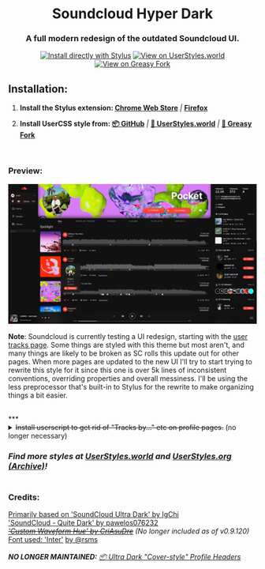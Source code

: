 <div align="center">
<h1>Soundcloud Hyper Dark</h1>
<h3>A full modern redesign of the outdated Soundcloud UI.</h3>

[![Install directly with Stylus](https://img.shields.io/badge/Install%20directly%20with-Stylus-00adad.svg)](https://cdn.jsdelivr.net/gh/junkiedm/scultradark/SC-HyperDark.user.css) [![View on UserStyles.world](https://img.shields.io/badge/View%20on-UserStyles.world-%23008d8a)](https://userstyles.world/style/70) [![View on Greasy Fork](https://img.shields.io/badge/View%20on-Greasy%20Fork-%23990000)]([https://userstyles.world/style/70](https://greasyfork.org/en/scripts/466541-soundcloud-hyper-dark)) 
</div>
<h2>Installation:</h2>
<ol>
  <li><b>Install the Stylus extension: <a href="https://chrome.google.com/webstore/detail/stylus/clngdbkpkpeebahjckkjfobafhncgmne">Chrome Web Store</a></b> <i>|</i> <b><a href="https://addons.mozilla.org/en-US/firefox/addon/styl-us/">Firefox</a></b></li>
  <li><p><b>Install UserCSS style from: <a href="https://cdn.jsdelivr.net/gh/junkiedm/scultradark/SC-HyperDark.user.css">📦 GitHub</a></b> <i>|</i> <b><a href="https://userstyles.world/style/70">🔗 UserStyles.world</a></b> <i>|</i> <b><a href="https://greasyfork.org/en/scripts/466541-soundcloud-hyper-dark">🔗 Greasy Fork</a></b></p></p></li>
</ol>
<br>

### Preview: <br>
![Preview](preview.png) 

**Note**: Soundcloud is currently testing a UI redesign, starting with the [user tracks page](https://soundcloud.com/n/you/tracks). Some things are styled with this theme but most aren't, and many things are likely to be broken as SC rolls this update out for other pages. When more pages are updated to the new UI I'll try to start trying to rewrite this style for it since this one is over 5k lines of inconsistent conventions, overriding properties and overall messiness. I'll be using the less preprocessor that's built-in to Stylus for the rewrite to make organizing things a bit easier.

<br>
***
<details>
  <summary><s>Install userscript to get rid of "Tracks by..." etc on profile pages.</s> (no longer necessary)</summary>
  <ol>
    <li><b>Install a userscript manager:</b>
      <ul>
        <li>Chrome: <a href="https://chrome.google.com/webstore/detail/tampermonkey/dhdgffkkebhmkfjojejmpbldmpobfkfo">Tampermonkey</a> or <a href="https://chrome.google.com/webstore/detail/violent-monkey/jinjaccalgkegednnccohejagnlnfdag">Violentmonkey</a></li>
        <li>Firefox: <a href="https://addons.mozilla.org/firefox/addon/greasemonkey/">Greasemonkey</a>, <a href="https://addons.mozilla.org/firefox/addon/tampermonkey/">Tampermonkey</a>, or <a href="https://addons.mozilla.org/firefox/addon/violentmonkey/">Violentmonkey</a></li>
        <li>Safari: <a href="http://tampermonkey.net/?browser=safari">Tampermonkey</a> or <a href="https://apps.apple.com/app/userscripts/id1463298887">Userscripts</a></li>
      </ul>
    </li>
    <li><p><b><a href="https://greasyfork.org/en/scripts/429743-revert-user-headers">Install "Revert user headers" script from greasyfork</a></b></p></li>
  </ol>
</details>

### *Find more styles at [UserStyles.world](https://userstyles.world/explore) and [UserStyles.org (Archive)](https://33kk.github.io/uso-archive/)!* <br> <br>
### Credits: <br>
[Primarily based on 'SoundCloud Ultra Dark' by IgChi](https://33kk.github.io/uso-archive/?style=176264) <br>
['SoundCloud - Quite Dark' by pawelos076232](https://33kk.github.io/uso-archive/?style=143738) <br>
*~~['Custom Waveform Hue' by CriAsuDre](https://33kk.github.io/uso-archive/?style=123974)~~ (No longer included as of v0.9.120)*  <br>
[Font used: 'Inter'](https://rsms.me/inter/) [by @rsms](https://twitter.com/rsms) <br> <br>
***NO LONGER MAINTAINED:** [📦 Ultra Dark "Cover-style" Profile Headers](https://github.com/JunkiEDM/scultradark/raw/master/SC-UltraDark-MOD-oldheader.user.css)* <br>
